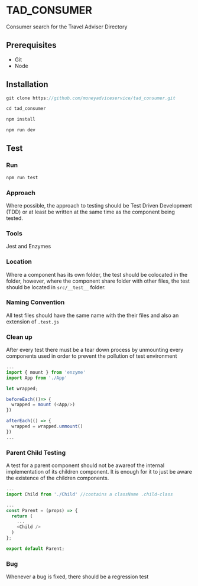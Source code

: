 # TAD_CONSUMER

Consumer search for the Travel Adviser Directory

## Prerequisites

- Git
- Node

## Installation

```javascript
git clone https://github.com/moneyadviceservice/tad_consumer.git

cd tad_consumer

npm install

npm run dev
```

## Test

### Run
```javascript
npm run test
```

### Approach
Where possible, the approach to testing should be Test Driven Development (TDD) or at least be written at the same time as the component being tested.

### Tools
Jest and Enzymes

### Location
Where a component has its own folder, the test should be colocated in the folder, however, where the component share  folder with other files, the test should be located in `src/__test__` folder.

### Naming Convention
All test files should have the same name with the their files and also an extension of `.test.js`

### Clean up
After every test there must be a tear down process by unmounting every components used in order to prevent the pollution of test environment
```javascript
...
import { mount } from 'enzyme'
import App from './App'

let wrapped;

beforeEach(()=> {
  wrapped = mount (<App/>)
})

afterEach(() => {
  wrapped = wrapped.unmount()
})
...
```

### Parent Child Testing
A test for a parent component should not be awareof the internal implementation of its children component. It is enough for it to just be aware the existence of the children components.

```javascript
...
import Child from './Child' //contains a className .child-class

...
const Parent = (props) => {
  return (
    ...
    <Child />
  )
};

export default Parent;
```

### Bug
Whenever a bug is fixed, there should be a regression test
